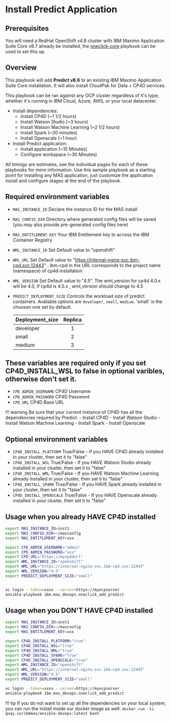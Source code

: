 # Install Predict Application

## Prerequisites
You will need a RedHat OpenShift v4.8 cluster with IBM Maximo Application Suite Core v8.7 already be installed, the [oneclick-core](oneclick-core.md) playbook can be used to set this up.

## Overview
This playbook will add **Predict v8.6** to an existing IBM Maximo Application Suite Core installation. It will also install CloudPak for Data + CP4D services.

This playbook can be ran against any OCP cluster regardless of it's type; whether it's running in IBM Cloud, Azure, AWS, or your local datacenter.

- Install dependencies:
    - Install CP4D (~1 1/2 hours)
    - Install Watson Studio (~3 hours)
    - Install Watson Machine Learning (~2 1/2 hours)
    - Install Spark (~30 minutes)
    - Install Openscale (~1 hour)
- Install Predict application:
    - Install application (~15 Minutes) 
    - Configure workspace (~30 Minutes) 

All timings are estimates, see the individual pages for each of these playbooks for more information.  Use this sample playbook as a starting point for installing any MAS application, just customize the application install and configure stages at the end of the playbook.

## Required environment variables
- `MAS_INSTANCE_ID` Declare the instance ID for the MAS install
- `MAS_CONFIG_DIR` Directory where generated config files will be saved (you may also provide pre-generated config files here)
- `MAS_ENTITLEMENT_KEY` Your IBM Entitlement key to access the IBM Container Registry
- `WML_INSTANCE_ID` Set Default value to "openshift"
- `WML_URL` Set Default value to "https://internal-nginx-svc.ibm-cpd.svc:12443" . ibm-cpd in the URL corresponds to the project name (namespace) of cp4d installation 
- `WML_VERSION` Set Default value to "4.5". The wml_version for cp4d 4.0.x will be 4.0, if cp4d is 4.5.x , wml_version should change to 4.5

- `PREDICT_DEPLOYMENT_SIZE` Controls the workload size of predict containers. Avaliable options are `developer`, `small`, `medium`. 'small' is the choosen one set by default. 

    | Deployment_size        | Replica |
    | ---------------------- | :--: | 
    | developer              |  1 | 
    | small                  |  2 |
    | medium                 |  3 |

## These variables are required only if you set CP4D_INSTALL_WSL to false in optional varibles, otherwise don't set it.
- `CPD_ADMIN_USERNAME` CP4D Username
- `CPD_ADMIN_PASSWORD` CP4D Password
- `CPD_URL` CP4D Base URL

!!! warning
    Be sure that your current instance of CP4D has all the dependencies required by Predict:
    - Install CP4D
    - Install Watson Studio
    - Install Watson Machine Learning
    - Install Spark
    - Install Openscale

## Optional environment variables
- `CP4D_INSTALL_PLATFORM` True/False - If you HAVE CP4D already installed in your cluster, then set it to "false"
- `CP4D_INSTALL_WSL` True/False - If you HAVE Watson Studio already installed in your cluster, then set it to "false"
- `CP4D_INSTALL_WML` True/False - If you HAVE Watson Machine Learning already installed in your cluster, then set it to "false"
- `CP4D_INSTALL_SPARK` True/False - If you HAVE Spark already installed in your cluster, then set it to "false"
- `CP4D_INSTALL_OPENSCALE` True/False - If you HAVE Openscale already installed in your cluster, then set it to "false"


## Usage when you already HAVE CP4D installed

```bash
export MAS_INSTANCE_ID=inst1
export MAS_CONFIG_DIR=~/masconfig
export MAS_ENTITLEMENT_KEY=xxx

export CPD_ADMIN_USERNAME="admin"
export CPD_ADMIN_PASSWORD="xxx"
export CPD_URL="https://mycp4durl"
export WML_INSTANCE_ID="openshift"
export WML_URL="https://internal-nginx-svc.ibm-cpd.svc:12443"
export WML_VERSION="4.5"
export PREDICT_DEPLOYMENT_SIZE="small"


oc login --token=xxxx --server=https://myocpserver
ansible-playbook ibm.mas_devops.oneclick_add_predict
```

## Usage when you DON'T HAVE CP4D installed
```bash
export MAS_INSTANCE_ID=inst1
export MAS_CONFIG_DIR=~/masconfig
export MAS_ENTITLEMENT_KEY=xxx

export CP4D_INSTALL_PLATFORM="true"
export CP4D_INSTALL_WSL="true"
export CP4D_INSTALL_WML="true"
export CP4D_INSTALL_SPARK="true"
export CP4D_INSTALL_OPENSCALE="true"
export WML_INSTANCE_ID="openshift"
export WML_URL="https://internal-nginx-svc.ibm-cpd.svc:12443"
export WML_VERSION="4.5"
export PREDICT_DEPLOYMENT_SIZE="small"

oc login --token=xxxx --server=https://myocpserver
ansible-playbook ibm.mas_devops.oneclick_add_predict
```

!!! tip
    If you do not want to set up all the dependencies on your local system, you can run the install inside our docker image as well: `docker run -ti quay.io/ibmmas/ansible-devops:latest bash`
